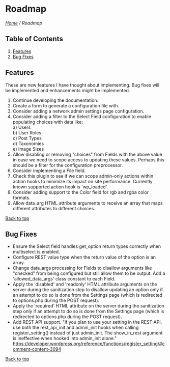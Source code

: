 # Roadmap

*[Home](../README.md) / Roadmap*

## Table of Contents

1. [Features](#features)
2. [Bug Fixes](#bug-fixes)

## Features

These are new features I have thought about implementing. Bug fixes will be implemented and enhancements might be implemented.

1. Continue developing the documentation.
2. Create a form to generate a configuration file with.
3. Consider adding a network admin settings page configuration.
4. Consider adding a filter to the Select Field configuration to enable populating choices with data like:  
   a) Users  
   b) User Roles  
   c) Post Types  
   d) Taxonomies  
   e) Image Sizes  
5. Allow disabling or removing "choices" from Fields with the above value in case we need to scope access to updating these values. Perhaps this should be a filter for the configuration preprocessor.
6. Consider implementing a File field.
7. Check this plugin to see if we can scope admin-only actions within action hooks to minimize its impact on site performance. Currently known supported action hook is 'wp_loaded'.
8. Consider adding support to the Color field for rgb and rgba color formats.
9. Allow data_arg HTML attribute arguments to receive an array that maps different attributes to different choices.

[Back to top](#roadmap)

## Bug Fixes

* Ensure the Select field handles get_option return types correctly when multiselect is enabled.
* Configure REST value type when the return value of the option is an array.
* Change data_args processing for Fields to disallow arguments like "checked" from being configured but still allow them to be output. Add a 'allowed_data_args' class constant to each Field.
* Apply the 'disabled' and 'readonly' HTML attribute arguments on the server during the sanitization step to disallow updating an option only if an attempt to do so is done from the Settings page (which is redirected to options.php during the POST request).
* Apply the 'required' HTML attribute on the server during the sanitization step only if an attempt to do so is done from the Settings page (which is redirected to options.php during the POST request).
* Add REST API support. "If you plan to use your setting in the REST API, use both the rest_api_init and admin_init hooks when calling register_setting() instead of just admin_init. The show_in_rest argument is ineffective when hooked into admin_init alone." https://developer.wordpress.org/reference/functions/register_setting/#comment-content-3094

[Back to top](#roadmap)
